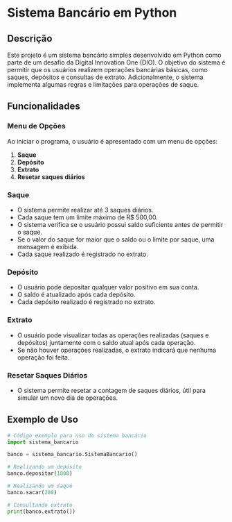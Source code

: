 # Sistema Bancário em Python

## Descrição

Este projeto é um sistema bancário simples desenvolvido em Python como parte de um desafio da Digital Innovation One (DIO). O objetivo do sistema é permitir que os usuários realizem operações bancárias básicas, como saques, depósitos e consultas de extrato. Adicionalmente, o sistema implementa algumas regras e limitações para operações de saque.

## Funcionalidades

### Menu de Opções

Ao iniciar o programa, o usuário é apresentado com um menu de opções:

1. **Saque**
2. **Depósito**
3. **Extrato**
4. **Resetar saques diários**

### Saque

- O sistema permite realizar até 3 saques diários.
- Cada saque tem um limite máximo de R$ 500,00.
- O sistema verifica se o usuário possui saldo suficiente antes de permitir o saque.
- Se o valor do saque for maior que o saldo ou o limite por saque, uma mensagem é exibida.
- Cada saque realizado é registrado no extrato.

### Depósito

- O usuário pode depositar qualquer valor positivo em sua conta.
- O saldo é atualizado após cada depósito.
- Cada depósito realizado é registrado no extrato.

### Extrato

- O usuário pode visualizar todas as operações realizadas (saques e depósitos) juntamente com o saldo atual após cada operação.
- Se não houver operações realizadas, o extrato indicará que nenhuma operação foi feita.

### Resetar Saques Diários

- O sistema permite resetar a contagem de saques diários, útil para simular um novo dia de operações.

## Exemplo de Uso

```python
# Código exemplo para uso do sistema bancário
import sistema_bancario

banco = sistema_bancario.SistemaBancario()

# Realizando um depósito
banco.depositar(1000)

# Realizando um saque
banco.sacar(200)

# Consultando extrato
print(banco.extrato())
